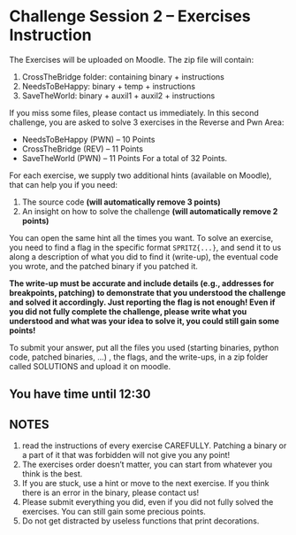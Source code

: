 # Challenge Session 2 – Exercises Instruction

The Exercises will be uploaded on Moodle. The zip file will contain:

1. CrossTheBridge folder: containing binary + instructions
1. NeedsToBeHappy: binary + temp + instructions
1. SaveTheWorld: binary + auxil1 + auxil2 + instructions

If you miss some files, please contact us immediately.
In this second challenge, you are asked to solve 3 exercises in the Reverse and Pwn Area:

- NeedsToBeHappy (PWN) – 10 Points
- CrossTheBridge (REV) – 11 Points
- SaveTheWorld (PWN) – 11 Points
For a total of 32 Points.

For each exercise, we supply two additional hints (available on Moodle), that can help you if you need:

1. The source code **(will automatically remove 3 points)**
1. An insight on how to solve the challenge **(will automatically remove 2 points)**

You can open the same hint all the times you want.
To solve an exercise, you need to find a flag in the specific format `SPRITZ{...}`, and send it to
us along a description of what you did to find it (write-up), the eventual code you wrote, and
the patched binary if you patched it.

**The write-up must be accurate and include details (e.g., addresses for breakpoints, patching)**
**to demonstrate that you understood the challenge and solved it accordingly. Just reporting the**
**flag is not enough! Even if you did not fully complete the challenge, please write what you**
**understood and what was your idea to solve it, you could still gain some points!**

To submit your answer, put all the files you used (starting binaries, python code, patched
binaries, ...) , the flags, and the write-ups, in a zip folder called SOLUTIONS and upload it on
moodle.

## You have time until 12:30

## NOTES

1. read the instructions of every exercise CAREFULLY. Patching a binary or a part of it
that was forbidden will not give you any point!
1. The exercises order doesn’t matter, you can start from whatever you think is the best.
1. If you are stuck, use a hint or move to the next exercise. If you think there is an error
in the binary, please contact us!
1. Please submit everything you did, even if you did not fully solved the exercises. You
can still gain some precious points.
1. Do not get distracted by useless functions that print decorations.
